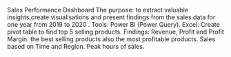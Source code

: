Sales Performance Dashboard
The purpose:
to extract valuable insights,create visualisations and present findings from the sales data for one year from 2019 to 2020 .
Tools:
Power BI (Power Query).
Excel: Create pivot table to find top 5 selling products.
Findings:
Revenue, Profit and Profit Margin.
the best selling products also the most profitable products.
Sales based on Time and Region.
Peak hours of sales. 
